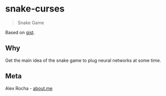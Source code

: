 # snake-curses
> Snake Game

Based on [gist](https://gist.github.com/sanchitgangwar/2158089).

## Why

Get the main idea of the snake game to plug neural networks at some time.

## Meta

Alex Rocha - [about.me](http://about.me/alex.rochas)
